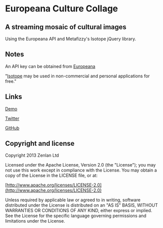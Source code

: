 # Europeana Culture Collage

## A streaming mosaic of cultural images

Using the Europeana API and Metafizzy's Isotope jQuery library.

## Notes

An API key can be obtained from [Europeana](http://www.europeana.eu/portal/api-documentation.html)

"[Isotope](http://isotope.metafizzy.co) may be used in non-commercial and personal applications for free."

## Links

[Demo](http://www.zenlan.com/eurapi)

[Twitter](http://twitter.com/zenlan)

[GitHub](http://github.com/zenlan)


## Copyright and license

Copyright 2013 Zenlan Ltd

Licensed under the Apache License, Version 2.0 (the "License");
you may not use this work except in compliance with the License.
You may obtain a copy of the License in the LICENSE file, or at:

  [http://www.apache.org/licenses/LICENSE-2.0](http://www.apache.org/licenses/LICENSE-2.0)

Unless required by applicable law or agreed to in writing, software
distributed under the License is distributed on an "AS IS" BASIS,
WITHOUT WARRANTIES OR CONDITIONS OF ANY KIND, either express or implied.
See the License for the specific language governing permissions and
limitations under the License.